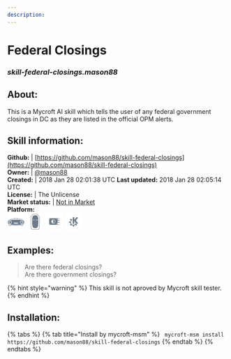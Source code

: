 ```yaml
--- 
description: 
---
```


# Federal Closings  
### _skill-federal-closings.mason88_  
## About:  
This is a Mycroft AI skill which tells the user of any federal government closings in DC as they are listed in the official OPM alerts.

## Skill information:  
**Github:** | [https://github.com/mason88/skill-federal-closings](https://github.com/mason88/skill-federal-closings)  
**Owner:** | [@mason88](https://github.com/mason88)  
**Created:** | 2018 Jan 28 02:01:38 UTC  **Last updated:** 2018 Jan 28 02:05:14 UTC  
**License:** | The Unlicense  
**Market status:** | [Not in Market](https://market.mycroft.ai/skill/)  
**Platform:**  
 ![](../.gitbook/assets/mark-1-icon.png)  ![](../.gitbook/assets/mark-2-icon.png)  ![](../.gitbook/assets/picroft-icon.png)  ![](../.gitbook/assets/kde.png)   
## Examples:  
> Are there federal closings?  
> Are there government closings?  
  
{% hint style="warning" %}
This skill is not aproved by Mycroft skill tester.
{% endhint %}
    
## Installation:  
{% tabs %}
{% tab title="Install by mycroft-msm" %}
``` mycroft-msm install https://github.com/mason88/skill-federal-closings```
{% endtab %}
  {% endtabs %}
  